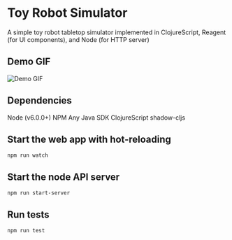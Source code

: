 # Toy Robot Simulator

A simple toy robot tabletop simulator implemented in ClojureScript, Reagent (for UI components), and Node (for HTTP server)

## Demo GIF
![Demo GIF](demo.gif)


## Dependencies
Node (v6.0.0+)
NPM
Any Java SDK
ClojureScript
shadow-cljs

## Start the web app with hot-reloading
```
npm run watch
```

## Start the node API server
```
npm run start-server
```

## Run tests
```
npm run test
```